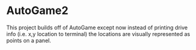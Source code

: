 # AutoGame2
This project builds off of AutoGame except now instead of printing drive info (i.e. x,y location to terminal) the locations are visually represented as points on a panel. 
